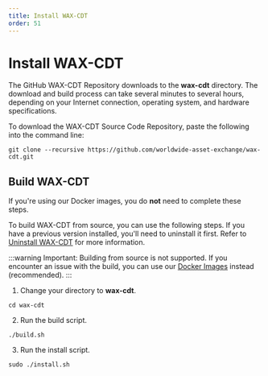 ```yaml
---
title: Install WAX-CDT
order: 51
---
```


# Install WAX-CDT

The GitHub WAX-CDT Repository downloads to the **wax-cdt** directory. The download and build process can take several minutes to several hours, depending on your Internet connection, operating system, and hardware specifications.

To download the WAX-CDT Source Code Repository, paste the following into the command line:

```
git clone --recursive https://github.com/worldwide-asset-exchange/wax-cdt.git
```

## Build WAX-CDT

If you're using our Docker images, you do **not** need to complete these steps.

To build WAX-CDT from source, you can use the following steps. If you have a previous version installed, you'll need to uninstall it first. Refer to [Uninstall WAX-CDT](/build/dapp-development/wax-cdt/cdt_uninstall) for more information.

:::warning
Important: Building from source is not supported. If you encounter an issue with the build, you can use our [Docker Images](/build/dapp-development/docker-setup/) instead (recommended).
:::

1. Change your directory to **wax-cdt**.

```
cd wax-cdt
```

2. Run the build script.

```
./build.sh
```

3. Run the install script.

```
sudo ./install.sh
```
